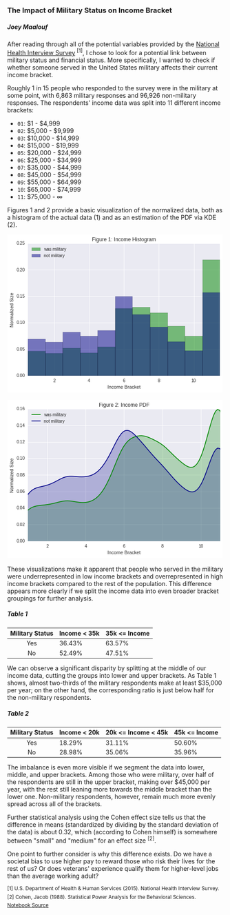 ### The Impact of Military Status on Income Bracket

##### Joey Maalouf

After reading through all of the potential variables provided by the [National Health Interview Survey](https://www.cdc.gov/nchs/nhis/nhis_2015_data_release.htm) <sup>[1]</sup>, I chose to look for a potential link between military status and financial status. More specifically, I wanted to check if whether someone served in the United States military affects their current income bracket.

Roughly 1 in 15 people who responded to the survey were in the military at some point, with 6,863 military responses and 96,926 non-military responses. The respondents' income data was split into 11 different income brackets:

* `01`: $1 - $4,999
* `02`: $5,000 - $9,999
* `03`: $10,000 - $14,999
* `04`: $15,000 - $19,999
* `05`: $20,000 - $24,999
* `06`: $25,000 - $34,999
* `07`: $35,000 - $44,999
* `08`: $45,000 - $54,999
* `09`: $55,000 - $64,999
* `10`: $65,000 - $74,999
* `11`: $75,000 - ∞

Figures 1 and 2 provide a basic visualization of the normalized data, both as a histogram of the actual data (1) and as an estimation of the PDF via KDE (2).

![Figure 1: Histogram](img/histogram.png)

![Figure 2: PDF](img/pdf.png)

These visualizations make it apparent that people who served in the military were underrepresented in low income brackets and overrepresented in high income brackets compared to the rest of the population. This difference appears more clearly if we split the income data into even broader bracket groupings for further analysis.

##### Table 1
| Military Status | Income < 35k | 35k <= Income |
|:-:|---|---|
| Yes | 36.43% | 63.57% |
| No | 52.49% | 47.51% |

We can observe a significant disparity by splitting at the middle of our income data, cutting the groups into lower and upper brackets. As Table 1 shows, almost two-thirds of the military respondents make at least $35,000 per year; on the other hand, the corresponding ratio is just below half for the non-military respondents.

##### Table 2
| Military Status | Income < 20k | 20k <= Income < 45k | 45k <= Income |
|:-:|---|---|---|
| Yes | 18.29% | 31.11% | 50.60% |
| No | 28.98% | 35.06% | 35.96% |

The imbalance is even more visible if we segment the data into lower, middle, and upper brackets. Among those who were military, over half of the respondents are still in the upper bracket, making over $45,000 per year, with the rest still leaning more towards the middle bracket than the lower one. Non-military respondents, however, remain much more evenly spread across all of the brackets.

Further statistical analysis using the Cohen effect size tells us that the difference in means (standardized by dividing by the standard deviation of the data) is about 0.32, which (according to Cohen himself) is somewhere between "small" and "medium" for an effect size <sup>[2]</sup>.

One point to further consider is why this difference exists. Do we have a societal bias to use higher pay to reward those who risk their lives for the rest of us? Or does veterans' experience qualify them for higher-level jobs than the average working adult?

<sup>[1] U.S. Department of Health & Human Services (2015). National Health Interview Survey.
<br>
[2] Cohen, Jacob (1988). Statistical Power Analysis for the Behavioral Sciences.
<br>
[Notebook Source](https://github.com/joeylmaalouf/NHIS-analysis/blob/master/report2.ipynb)</sup>
